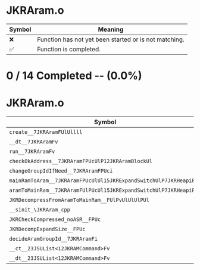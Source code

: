 # JKRAram.o
| Symbol | Meaning 
| ------------- | ------------- 
| :x: | Function has not yet been started or is not matching. 
| :white_check_mark: | Function is completed. 


# 0 / 14 Completed -- (0.0%)
# JKRAram.o
| Symbol | Decompiled? |
| ------------- | ------------- |
| `create__7JKRAramFUlUllll` | :x: |
| `__dt__7JKRAramFv` | :x: |
| `run__7JKRAramFv` | :x: |
| `checkOkAddress__7JKRAramFPUcUlP12JKRAramBlockUl` | :x: |
| `changeGroupIdIfNeed__7JKRAramFPUci` | :x: |
| `mainRamToAram__7JKRAramFPUcUlUl15JKRExpandSwitchUlP7JKRHeapiPUl` | :x: |
| `aramToMainRam__7JKRAramFUlPUcUl15JKRExpandSwitchUlP7JKRHeapiPUl` | :x: |
| `JKRDecompressFromAramToMainRam__FUlPvUlUlUlPUl` | :x: |
| `__sinit_\JKRAram_cpp` | :x: |
| `JKRCheckCompressed_noASR__FPUc` | :x: |
| `JKRDecompExpandSize__FPUc` | :x: |
| `decideAramGroupId__7JKRAramFi` | :x: |
| `__ct__23JSUList<12JKRAMCommand>Fv` | :x: |
| `__dt__23JSUList<12JKRAMCommand>Fv` | :x: |
